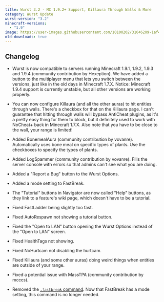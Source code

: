```yaml
---
title: Wurst 3.2 - MC 1.9.2+ Support, Killaura Through Walls & More
category: Wurst Update
wurst-version: "3.2"
minecraft-versions:
  - "1.9"
image: https://user-images.githubusercontent.com/10100202/31046209-1af42cc2-a5f5-11e7-845f-3bfe991995a0.jpg
old-downloads: true
---
```

## Changelog

- Wurst is now compatible to servers running Minecraft 1.9.1, 1.9.2, 1.9.3 and 1.9.4 (community contribution by Hexeption). We have added a button to the multiplayer menu that lets you switch between the versions, just like in the old days in Minecraft 1.7.X. Notice: Minecraft 1.9.4 support is currently unstable, but all other versions are working properly.

- You can now configure Killaura (and all the other auras) to hit entities through walls. There's a checkbox for that on the Killaura page. I can't guarantee that hitting through walls will bypass AntiCheat plugins, as it's a pretty easy thing for them to block, but it definitely used to work with NoCheat+ back in Minecraft 1.7.X. Also note that you have to be close to the wall, your range is limited!

- Added BonemealAura (community contribution by vovanre). Automatically uses bone meal on specific types of plants. Use the checkboxes to specify the types of plants.

- Added LogSpammer (community contribution by vovanre). Fills the server console with errors so that admins can't see what you are doing.

- Added a "Report a Bug" button to the Wurst Options.

- Added a mode setting to FastBreak.

- The "Tutorial" buttons in Navigator are now called "Help" buttons, as they link to a feature's wiki page, which doesn't have to be a tutorial.

- Fixed FastLadder being slightly too fast.

- Fixed AutoRespawn not showing a tutorial button.

- Fixed the "Open to LAN" button opening the Wurst Options instead of the "Open to LAN" screen.

- Fixed HealthTags not showing.

- Fixed NoHurtcam not disabling the hurtcam.

- Fixed Killaura (and some other auras) doing weird things when entities are outside of your range.

- Fixed a potential issue with MassTPA (community contribution by mcccs).

- Removed the [`.fastbreak` command](/wiki/Commands/fastbreak/). Now that FastBreak has a mode setting, this command is no longer needed.

